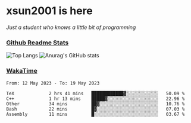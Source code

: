 # xsun2001 is here

*Just a student who knows a little bit of programming*

### [Github Readme Stats](https://github.com/anuraghazra/github-readme-stats)

![Top Langs](https://github-readme-stats.vercel.app/api/top-langs/?username=xsun2001&layout=compact&theme=radical) ![Anurag's GitHub stats](https://github-readme-stats.vercel.app/api?username=xsun2001&show_icons=true&theme=radical)

### [WakaTime](https://wakatime.com)

<!--START_SECTION:waka-->

```text
From: 12 May 2023 - To: 19 May 2023

TeX             2 hrs 41 mins   ████████████▓░░░░░░░░░░░░   50.09 %
C++             1 hr 13 mins    █████▓░░░░░░░░░░░░░░░░░░░   22.96 %
Other           34 mins         ██▓░░░░░░░░░░░░░░░░░░░░░░   10.76 %
Bash            22 mins         █▓░░░░░░░░░░░░░░░░░░░░░░░   07.03 %
Assembly        11 mins         █░░░░░░░░░░░░░░░░░░░░░░░░   03.67 %
```

<!--END_SECTION:waka-->
